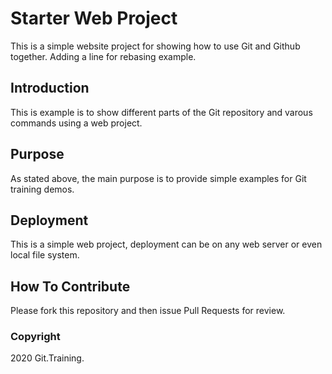 # Starter Web Project

This is a simple website project for showing how to use Git and Github together.  Adding a line for rebasing example.

## Introduction

This is example is to show different parts of the Git repository and varous commands using a web project.

## Purpose

As stated above, the main purpose is to provide simple examples for Git training demos.

## Deployment

This is a simple web project, deployment can be on any web server or even local file system.

## How To Contribute

Please fork this repository and then issue Pull Requests for review.

### Copyright

2020 Git.Training.
